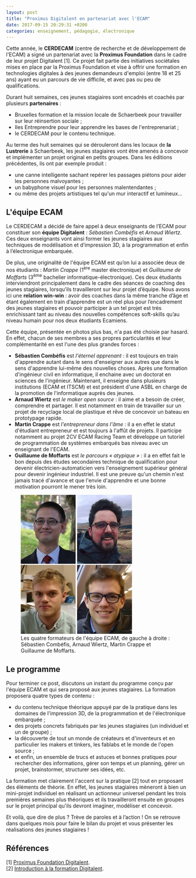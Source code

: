 ```yaml
---
layout: post
title: "Proximus Digitalent en partenariat avec l'ECAM"
date: 2017-09-15 20:29:31 +0200
categories: enseignement, pédagogie, électronique
---
```


Cette année, le **CERDECAM** (centre de recherche et de développement de l'ECAM)
a signé un partenariat avec la **Proximus Foundation** dans le cadre de leur
projet Digitalent [1]. Ce projet fait partie des initiatives sociétales mises
en place par la Proximus Foundation et vise à offrir une formation en
technologies  digitales à des jeunes demandeurs d'emploi (entre 18 et 25 ans)
ayant eu un parcours de vie difficile, et avec pas ou peu de qualifications.

Durant huit semaines, ces jeunes stagiaires sont encadrés et coachés par
plusieurs **partenaires** :

- Bruxelles formation et la mission locale de Schaerbeek pour travailler
sur leur réinsertion sociale ;
- Iles Entreprendre pour leur apprendre les bases de l'entreprenariat ;
- le CERDECAM pour le contenu technique.

Au terme des huit semaines qui se dérouleront dans les locaux de
**la Lustrerie** à Schaerbeek, les jeunes stagiaires vont être amenés à
concevoir et implémenter un projet original en petits groupes. Dans les éditions précédentes, ils ont par exemple produit :

- une canne intelligente sachant repérer les passages piétons pour aider
les personnes malvoyantes ;
- un babyphone visuel pour les personnes malentendantes ;
- ou même des projets artistiques tel qu'un mur interactif et lumineux...

## L'équipe ECAM

Le CERDECAM a décidé de faire appel à deux enseignants de l’ECAM pour
constituer son **équipe Digitalent** : _Sébastien Combéfis_ et _Arnaud Wiertz_.
Ces deux enseignants vont ainsi former les jeunes stagiaires aux techniques de
modélisation et d’impression 3D, à la programmation et enfin à l’électronique
embarquée.

De plus, une originalité de l'équipe ECAM est qu’on lui a associée deux de nos
étudiants : _Martin Crappe_ (1<sup>ère</sup> master électronique) et _Guillaume
de Moffarts_ (3<sup>ème</sup> bachelier informatique-électronique). Ces deux
étudiants interviendront principalement dans le cadre des séances de coaching
des jeunes stagiaires, lorsqu’ils travailleront sur leur projet d’équipe. Nous
avons ici une **relation win-win** : avoir des coaches dans la même tranche
d’âge et étant également en train d’apprendre est un réel plus pour
l’encadrement des jeunes stagiaires et pouvoir participer à un tel projet est 
très enrichissant tant au niveau des nouvelles compétences soft-skills qu’au 
niveau humain pour nos deux étudiants Ecamiens.

Cette équipe, présentée en photos plus bas, n'a pas été choisie par hasard.
En effet, chacun de ses membres a ses propres particularités et leur
complémentarité en est l'une des plus grandes forces :

- **Sébastien Combéfis** est _l'éternel apprenant_ : il est toujours en train
d'apprendre autant dans le sens d'enseigner aux autres que dans le sens 
d'apprendre lui-même des nouvelles choses. Après une formation d'ingénieur
civil en informatique, il enchaine avec un doctorat en sciences de l'ingénieur.
Maintenant, il enseigne dans plusieurs institutions (ECAM et ITSCM) et est
président d'une ASBL en charge de la promotion de l'informatique auprès des
jeunes.
- **Arnaud Wiertz** est _le maker open source_ : il aime et a besoin de créer,
comprendre et partager. Il est notamment en train de travailler sur un projet
de recyclage local de plastique et rêve de concevoir un bateau en prototypage
rapide.
- **Martin Crappe** est _l'entrepreneur dans l'âme_ : il a en effet le statut
d'étudiant entrepreneur et est toujours à l'affût de projets. Il participe
notamment au projet 2CV ECAM Racing Team et développe un tutoriel de
programmation de systèmes embarqués bas niveau avec un enseignant de l'ECAM.
- **Guillaume de Moffarts** est _le parcours &laquo; atypique &raquo;_ : il a 
en effet fait le bon depuis des études secondaires technique de qualification
pour devenir électricien-automaticien vers l'enseignement supérieur général
pour devenir ingénieur industriel. Il est une preuve qu'un chemin n'est jamais
tracé d'avance et que l'envie d'apprendre et une bonne motivation pourront
le mener très loin.

<figure class="multipics">
  <img src="/images/blog/sebastien-combefis.jpg" width="150" height="188"
  alt="Sébastien Combéfis" />
  <img src="/images/blog/arnaud-wiertz.jpg" width="150" height="188"
  alt="Arnaud Wiertz" />
  <img src="/images/blog/martin-crappe.jpg" width="150" height="188"
  alt="Martin Crappe" />
  <img src="/images/blog/guillaume-de-moffarts.jpg" width="150" height="188"
  alt="Guillaume de Moffarts" />
  <figcaption>Les quatre formateurs de l'équipe ECAM, de gauche à
  droite : Sébastien Combéfis, Arnaud Wiertz, Martin Crappe
  et Guillaume de Moffarts.</figcaption>
</figure>

## Le programme

Pour terminer ce post, discutons un instant du programme conçu par l'équipe ECAM
et qui sera proposé aux jeunes stagiaires. La formation proposera quatre types de contenu :

- du contenu technique théorique appuyé par de la pratique dans les domaines de 
l'impression 3D, de la programmation et de l'électronique embarquée ;
- des projets concrets fabriqués par les jeunes stagiaires (un individuel et un 
de groupe) ;
- la découverte de tout un monde de créateurs et d'inventeurs et en particulier
les makers et tinkers, les fablabs et le monde de l'open source ;
- et enfin, un ensemble de trucs et astuces et bonnes pratiques pour rechercher
des informations, gérer son temps et un planning, gérer un projet, 
brainstormer, structurer ses idées, etc.

La formation met clairement l'accent sur la pratique [2] tout en proposant
des éléments de théorie. En effet, les jeunes stagiaires mèneront à bien un
mini-projet individuel en réalisant un actionneur universel pendant les trois
premières semaines plus théoriques et ils travailleront ensuite en groupes sur
le projet principal qu'ils devront imaginer, modéliser et concevoir.


Et voilà, que dire de plus ? Trève de paroles et à l’action ! On se retrouve
dans quelques mois pour faire le bilan du projet et vous présenter les
réalisations des jeunes stagiaires !

## Références

[1] [Proximus Foundation Digitalent](https://www.proximus.com/en/foundation#title-1).<br/>
[2] [Introduction à la formation Digitalent](https://www.slideshare.net/seb478/introduction-la-formation-digitalent).
